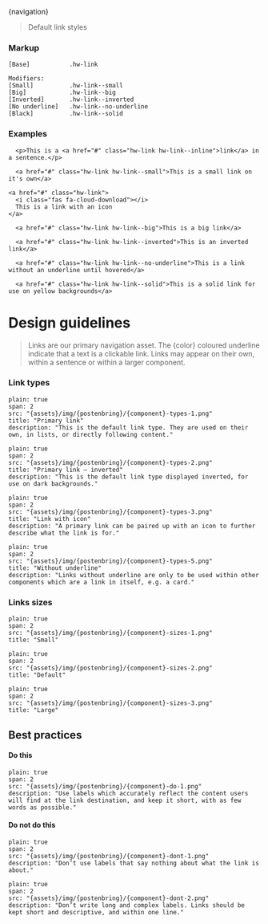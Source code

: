 {navigation}






> Default link styles



### Markup
```code
[Base]           .hw-link

Modifiers:
[Small]          .hw-link--small
[Big]            .hw-link--big
[Inverted]       .hw-link--inverted
[No underline]   .hw-link--no-underline
[Black]          .hw-link--solid
```


### Examples

```html|span-6,plain,light
  <p>This is a <a href="#" class="hw-link hw-link--inline">link</a> in a sentence.</p>
```

```html|span-6,plain,light
  <a href="#" class="hw-link hw-link--small">This is a small link on it's own</a>
```


```html|span-6,plain,light
<a href="#" class="hw-link">
  <i class="fas fa-cloud-download"></i>
  This is a link with an icon
</a>
```


```html|span-6,plain,light
  <a href="#" class="hw-link hw-link--big">This is a big link</a>
```

```html|span-6,plain,dark
  <a href="#" class="hw-link hw-link--inverted">This is an inverted link</a>
```

```html|span-6,plain,light
  <a href="#" class="hw-link hw-link--no-underline">This is a link without an underline until hovered</a>
```

```html|span-6,plain,light
  <a href="#" class="hw-link hw-link--solid">This is a solid link for use on yellow backgrounds</a>
```




# Design guidelines

> Links are our primary navigation asset. The {color} coloured underline indicate that a text is a clickable link. Links may appear on their own, within a sentence or within a larger component.




### Link types
```image
plain: true
span: 2
src: "{assets}/img/{postenbring}/{component}-types-1.png"
title: "Primary link"
description: "This is the default link type. They are used on their own, in lists, or directly following content."
```
```image
plain: true
span: 2
src: "{assets}/img/{postenbring}/{component}-types-2.png"
title: "Primary link – inverted"
description: "This is the default link type displayed inverted, for use on dark backgrounds."
```
```image
plain: true
span: 2
src: "{assets}/img/{postenbring}/{component}-types-3.png"
title: "Link with icon"
description: "A primary link can be paired up with an icon to further describe what the link is for."
```
```image
plain: true
span: 2
src: "{assets}/img/{postenbring}/{component}-types-5.png"
title: "Without underline"
description: "Links without underline are only to be used within other components which are a link in itself, e.g. a card."
```


### Links sizes
```image
plain: true
span: 2
src: "{assets}/img/{postenbring}/{component}-sizes-1.png"
title: "Small"
```
```image
plain: true
span: 2
src: "{assets}/img/{postenbring}/{component}-sizes-2.png"
title: "Default"
```
```image
plain: true
span: 2
src: "{assets}/img/{postenbring}/{component}-sizes-3.png"
title: "Large"
```



## Best practices

#### Do this

```image
plain: true
span: 2
src: "{assets}/img/{postenbring}/{component}-do-1.png"
description: "Use labels which accurately reflect the content users will find at the link destination, and keep it short, with as few words as possible."
```

#### Do not do this
  
```image
plain: true
span: 2
src: "{assets}/img/{postenbring}/{component}-dont-1.png"
description: "Don’t use labels that say nothing about what the link is about."
```
```image
plain: true
span: 2
src: "{assets}/img/{postenbring}/{component}-dont-2.png"
description: "Don’t write long and complex labels. Links should be kept short and descriptive, and within one line."
```